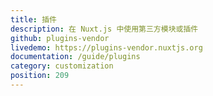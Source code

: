 ```yaml
---
title: 插件
description: 在 Nuxt.js 中使用第三方模块或插件
github: plugins-vendor
livedemo: https://plugins-vendor.nuxtjs.org
documentation: /guide/plugins
category: customization
position: 209
---
```

